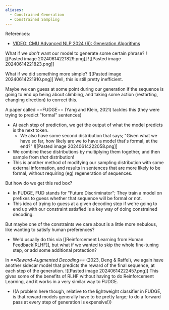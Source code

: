 ```yaml
---
aliases:
  - Constrained Generation
  - Constrained Sampling
---
```

References:
- [VIDEO: CMU Advanced NLP 2024 (6): Generation Algorithms](https://youtu.be/96MMXDA7F74?si=hjzP2vmai5keSfNv&t=3749)


What if we *don't* want our model to generate some certain phrase?
![[Pasted image 20240614221829.png]]
![[Pasted image 20240614221823.png]]

What if we did something more simple?
![[Pasted image 20240614221910.png]]
Well, this is still pretty inefficient.

Maybe we can guess at some point during our generation if the sequence is going to end up being about climbing, and taking some action (restarting, changing direction) to correct this.

A paper called ==FUDGE== (Yang and Klein, 2021) tackles this (they were trying to predict "formal" sentences)
- At each step of prediction, we get the output of what the model predicts is the next token.
	- We also have some second distribution that says; "Given what we have so far, how likely are we to have a model that's formal, at the end?"
![[Pasted image 20240614222058.png]]
- We combine these distributions by multiplying them together, and then sample from *that* distribution!
- This is another method of modifying our sampling distribution with some external information, and results in sentences that are more likely to be formal, without requiring (eg) regeneration of sequences.

But how do we get this red box?
- In FUDGE, FUD stands for "Future Discriminator"; They train a model on prefixes to guess whether that sequence will be formal or not.
- This idea of trying to guess at a given decoding step if we're going to end up with our constraint satisfied is a key way of doing constrained decoding.

But maybe one of the constraints we care about is a little more nebulous, like wanting to satisfy human preferences?
- We'd usually do this via [[Reinforcement Learning from Human Feedback|RLHF]], but what if we wanted to skip the whole fine-tuning step, or add some additional protection?

In *==Reward-Augmented Decoding==* (2023, Deng & Raffel), we again have another sidecar model that predicts the reward of the final sequence, at each step of the generation.
![[Pasted image 20240614222457.png]]
This gives some of the benefits of RLHF without having to do Reinforcement Learning, and it works in a very similar way to FUDGE.
- ((A problem here though, relative to the lightweight classifier in FUDGE, is that reward models generally have to be pretty large; to do a forward pass at every step of generation is expensive!))